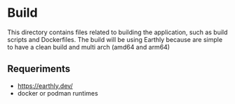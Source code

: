 # Build

This directory contains files related to building the application, such as build scripts and Dockerfiles.
The build will be using Earthly because are simple to have a clean build and multi arch (amd64 and arm64)

## Requeriments

- https://earthly.dev/
- docker or podman runtimes